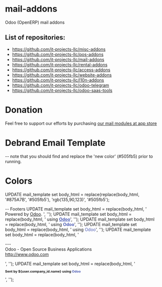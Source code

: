 # mail-addons
Odoo (OpenERP) mail addons

List of repositories:
---------------------

* https://github.com/it-projects-llc/misc-addons
* https://github.com/it-projects-llc/pos-addons
* https://github.com/it-projects-llc/mail-addons
* https://github.com/it-projects-llc/rental-addons
* https://github.com/it-projects-llc/access-addons
* https://github.com/it-projects-llc/website-addons
* https://github.com/it-projects-llc/l10n-addons
* https://github.com/it-projects-llc/odoo-telegram
* https://github.com/it-projects-llc/odoo-saas-tools

Donation
========
Feel free to support our efforts by purchasing [our mail modules at app store](https://apps.odoo.com/apps/modules/category/Discuss/browse?price=Paid&order=Newest&author=IT-Projects+LLC)





Debrand Email Template
========

-- note that you should find and replace the 'new color' (#505fb5) prior to running.

Colors
=======
UPDATE mail_template set body_html = replace(replace(body_html, '#875A7B', '#505fb5'), 'rgb(135,90,123)', '#505fb5');

-- Footers
UPDATE mail_template set body_html =
  replace(body_html, '                      <tr>
                        <td align="center">
                            Powered by <a href="https://www.odoo.com">Odoo</a>.
                        </td>
                      </tr>', '');
UPDATE mail_template set body_html =
  replace(body_html, ' using <a href="www.odoo.com" style=" color: #505fb5;"><strong>Odoo</strong></a>', '');
UPDATE mail_template set body_html =
  replace(body_html, ' using <a href="www.odoo.com" style="text-decoration:none; color: #505fb5;"><strong>Odoo</strong></a>', '');
UPDATE mail_template set body_html =
  replace(body_html, '    using
    <a href="https://www.odoo.com" style="text-decoration:none; color: #505fb5;">Odoo</a>', '');
UPDATE mail_template set body_html =
  replace(body_html, '                <p>---<br />
                    Odoo - Open Source Business Applications<br />
                    http://www.odoo.com<br />
                </p>', '');
UPDATE mail_template set body_html =
  replace(body_html, '    <p style="font-size: 11px; margin-top: 10px;">
        <strong>Sent by ${user.company_id.name} using <a href="www.odoo.com" style="text-decoration:none; color: #505fb5;">Odoo</a></strong>
    </p>', '');
